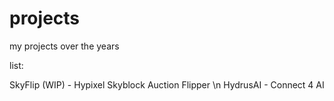 # projects

my projects over the years

list:

SkyFlip (WIP) - Hypixel Skyblock Auction Flipper \n
HydrusAI - Connect 4 AI
